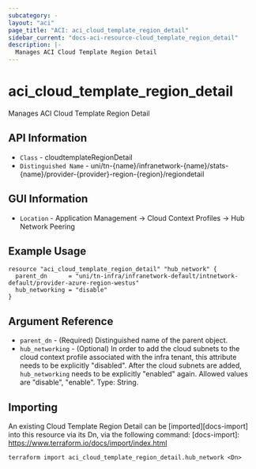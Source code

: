 ```yaml
---
subcategory: -
layout: "aci"
page_title: "ACI: aci_cloud_template_region_detail"
sidebar_current: "docs-aci-resource-cloud_template_region_detail"
description: |-
  Manages ACI Cloud Template Region Detail
---
```


# aci_cloud_template_region_detail #

Manages ACI Cloud Template Region Detail

## API Information ##

* `Class` - cloudtemplateRegionDetail
* `Distinguished Name` - uni/tn-{name}/infranetwork-{name}/stats-{name}/provider-{provider}-region-{region}/regiondetail

## GUI Information ##

* `Location` - Application Management -> Cloud Context Profiles -> Hub Network Peering

## Example Usage ##

```hcl
resource "aci_cloud_template_region_detail" "hub_network" {
  parent_dn      = "uni/tn-infra/infranetwork-default/intnetwork-default/provider-azure-region-westus"
  hub_networking = "disable"
}
```

## Argument Reference ##

* `parent_dn` - (Required) Distinguished name of the parent object.
* `hub_networking` - (Optional) In order to add the cloud subnets to the cloud context profile associated with the infra tenant, this attribute needs to be explicitly "disabled". After the cloud subnets are added, `hub_networking` needs to be explicitly "enabled" again. Allowed values are "disable", "enable". Type: String.


## Importing ##

An existing Cloud Template Region Detail can be [imported][docs-import] into this resource via its Dn, via the following command:
[docs-import]: https://www.terraform.io/docs/import/index.html

```
terraform import aci_cloud_template_region_detail.hub_network <Dn>
```